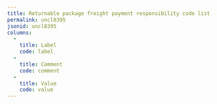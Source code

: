 ```yaml
---
title: Returnable package freight payment responsibility code list
permalink: uncl8395
jsonid: uncl8395
columns:
  - 
    title: Label
    code: label
  - 
    title: Comment
    code: comment
  - 
    title: Value
    code: value
---
```

